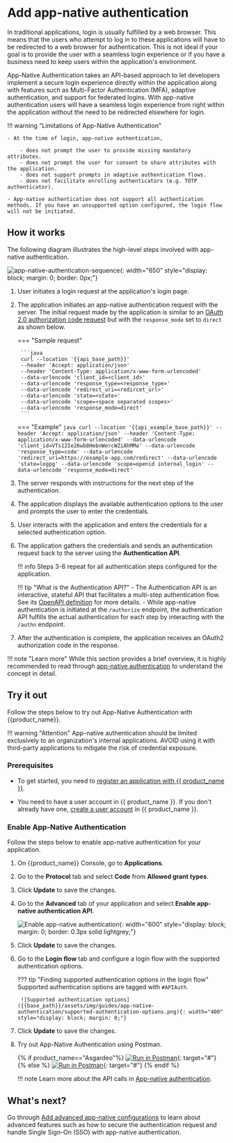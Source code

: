 # Add app-native authentication

In traditional applications, login is usually fulfilled by a web browser. This means that the users who attempt to log in to these applications will have to be redirected to a web browser for authentication. This is not ideal if your goal is to provide the user with a seamless login experience or if you have a business need to keep users within the application's environment.

App-Native Authentication takes an API-based approach to let developers implement a secure login experience directly within the application along with features such as Multi-Factor Authentication (MFA), adaptive authentication, and support for federated logins. With app-native authentication users will have a seamless login experience from right within the application without the need to be redirected elsewhere for login.


!!! warning "Limitations of App-Native Authentication"

    - At the time of login, app-native authentication,

        - does not prompt the user to provide missing mandatory attributes. 
        - does not prompt the user for consent to share attributes with the application.
	    - does not support prompts in adaptive authentication flows.
        - does not facilitate enrolling authenticators (e.g. TOTP authenticator).

	- App-native authentication does not support all authentication methods. If you have an unsupported option configured, the login flow will not be initiated.
	

## How it works

The following diagram illustrates the high-level steps involved with app-native authentication.

![app-native-authentication-sequence]({{base_path}}/assets/img/guides/app-native-authentication/app-native-authentication-sequence.png){: width="650" style="display: block; margin: 0; border: 0px;"}


1. User initiates a login request at the application's login page.
2. The application initiates an app-native authentication request with the server. The initial request made by the application is similar to an [OAuth 2.0 authorization code request]({{base_path}}/guides/authentication/oidc/implement-auth-code/) but with the `response_mode` set to `direct` as shown below.

    === "Sample request"
    
        ```java
        curl --location '{{api_base_path}}'
        --header 'Accept: application/json'
        --header 'Content-Type: application/x-www-form-urlencoded'
        --data-urlencode 'client_id=<client_id>'
        --data-urlencode 'response_type=<response_type>'
        --data-urlencode 'redirect_uri=<redircet_url>'
        --data-urlencode 'state=<state>'
        --data-urlencode 'scope=<space separated scopes>'
        --data-urlencode 'response_mode=direct'
        ```
    
    === "Example"
        ```java
        curl --location '{{api_example_base_path}}'
        --header 'Accept: application/json'
        --header 'Content-Type: application/x-www-form-urlencoded'
        --data-urlencode 'client_id=VTs12Ie26wb8HebnWercWZiAhMMa'
        --data-urlencode 'response_type=code'
        --data-urlencode 'redirect_uri=https://example-app.com/redirect'
        --data-urlencode 'state=logpg'
        --data-urlencode 'scope=openid internal_login'
        --data-urlencode 'response_mode=direct'
        ```

3. The server responds with instructions for the next step of the authentication.
4. The application displays the available authentication options to the user and prompts the user to enter the credentials.
5. User interacts with the application and enters the credentials for a selected authentication option.
6. The application gathers the credentials and sends an authentication request back to the server using the **Authentication API**.

    !!! info
        Steps 3-6 repeat for all authentication steps configured for the application.

    !!! tip "What is the Authentication API?"
        - The Authentication API is an interactive, stateful API that facilitates a multi-step authentication flow. See its [OpenAPI definition]({{base_path}}/apis/app-native-authentication-api/) for more details.
        - While app-native authentication is initiated at the `/authorize` endpoint, the authentication API fulfills the actual authentication for each step by interacting with the `/authn` endpoint. 

7. After the authentication is complete, the application receives an OAuth2 authorization code in the response.

!!! note "Learn more"
    While this section provides a brief overview, it is highly recommended to read through [app-native authentication]({{base_path}}/references/app-native-authentication) to understand the concept in detail.


## Try it out
Follow the steps below to try out App-Native Authentication with {{product_name}}.

!!! warning "Attention"
    App-native authentication should be limited exclusively to an organization's internal applications. AVOID using it with third-party applications to mitigate the risk of credential exposure.

### Prerequisites

- To get started, you need to [register an application with {{ product_name }}]({{base_path}}/guides/applications/).

- You need to have a user account in {{ product_name }}. If you don't already have one, [create a user account]({{base_path}}/guides/users/manage-users/#onboard-a-user) in {{ product_name }}.

### Enable App-Native Authentication

Follow the steps below to enable app-native authentication for your application.

1. On {{product_name}} Console, go to **Applications**.

2. Go to the **Protocol** tab and select **Code** from **Allowed grant types**.

3. Click **Update** to save the changes.

4. Go to the **Advanced** tab of your application and select **Enable app-native authentication API**.

    ![Enable app-native authentication]({{base_path}}/assets/img/guides/app-native-authentication/enable-app-native-authentication.png){: width="600" style="display: block; margin: 0; border: 0.3px solid lightgrey;"}

5. Click **Update** to save the changes.

6. Go to the **Login flow** tab and configure a login flow with the supported authentication options.

    ??? tip "Finding supported authentication options in the login flow"
        Supported authentication options are tagged with `#APIAuth`.

        ![Supported authentication options]({{base_path}}/assets/img/guides/app-native-authentication/supported-authentication-options.png){: width="400" style="display: block; margin: 0;"}

7. Click **Update** to save the changes.

8. Try out App-Native Authentication using Postman.

    {% if product_name=="Asgardeo"%}
    [![Run in Postman]({{base_path}}/assets/img/logo/postman.svg)](https://app.getpostman.com/run-collection/8657284-83f51f64-fe45-4ca4-88b0-f670562d6b44){: target="#"}
    {% else %}
    [![Run in Postman]({{base_path}}/assets/img/logo/postman.svg)](https://app.getpostman.com/run-collection/8657284-8d164672-61aa-4326-bc5e-30314c49f6d0){: target="#"}
    {% endif %}

    !!! note
        Learn more about the API calls in [App-native authentication]({{base_path}}/references/app-native-authentication/).

## What's next?

Go through [Add advanced app-native configurations]({{base_path}}/guides/authentication/app-native-authentication/configure-advanced-app-native-settings/) to learn about advanced features such as how to secure the authentication request and handle Single Sign-On (SSO) with app-native authentication.